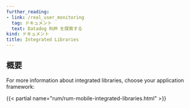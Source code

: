 ```yaml
---
further_reading:
- link: /real_user_monitoring
  tag: ドキュメント
  text: Datadog RUM を探索する
kind: ドキュメント
title: Integrated Libraries
---
```


## 概要

For more information about integrated libraries, choose your application framework:

{{< partial name="rum/rum-mobile-integrated-libraries.html" >}}